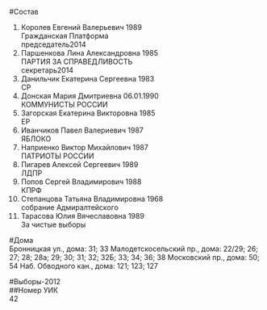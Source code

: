 #Состав  
1. Королев Евгений Валерьевич 1989  
    Гражданская Платформа  
    председатель2014  
2. Паршенкова Лина Александровна 1985  
    ПАРТИЯ ЗА СПРАВЕДЛИВОСТЬ  
    секретарь2014  
3. Данильчик Екатерина Сергеевна 1983  
    СР  
4. Донская Мария Дмитриевна 06.01.1990    
    КОММУНИСТЫ РОССИИ  
5. Загорская Екатерина Викторовна 1985  
    ЕР  
6. Иванчиков Павел Валериевич 1987  
    ЯБЛОКО  
7. Наприенко Виктор Михайлович 1987  
    ПАТРИОТЫ РОССИИ  
8. Пигарев Алексей Сергеевич 1989  
    ЛДПР  
9. Попов Сергей Владимирович 1988  
    КПРФ  
10. Степанцова Татьяна Владимировна 1968  
    собрание Адмиралтейского  
11. Тарасова Юлия Вячеславовна 1989  
    За чистые выборы  
  
#Дома  
Бронницкая ул., дома: 31; 33 Малодетскосельский пр., дома: 22/29; 26; 27; 28; 28а; 29; 30; 31; 32; 32Б; 33; 34; 36; 38 Московский пр., дома: 50; 54 Наб. Обводного кан., дома: 121; 123; 127  
  
#Выборы-2012  
##Номер УИК  
42  
